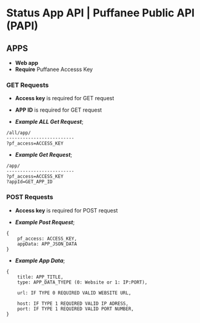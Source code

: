 # Status App API | Puffanee Public API (PAPI)
## APPS
- **Web app**
- **Require** Puffanee Accesss Key

### GET Requests
- **Access key** is required for GET request
- **APP ID** is required for GET request

- ***Example ALL Get Request***;
```
/all/app/
-------------------------
?pf_access=ACCESS_KEY
```

- ***Example Get Request***;
```
/app/
-------------------------
?pf_access=ACCESS_KEY
?appId=GET_APP_ID
```
### POST Requests
- **Access key** is required for POST request

- ***Example Post Request***;
```
{
    pf_access: ACCESS_KEY,
    appData: APP_JSON_DATA
}
```
- ***Example App Data***;
```
{
    title: APP_TITLE,
    type: APP_DATA_TYEPE (0: Website or 1: IP:PORT),

    url: IF TYPE 0 REQUIRED VALID WEBSITE URL,

    host: IF TYPE 1 REQUIRED VALID IP ADRESS,
    port: IF TYPE 1 REQUIRED VALID PORT NUMBER,
}
```